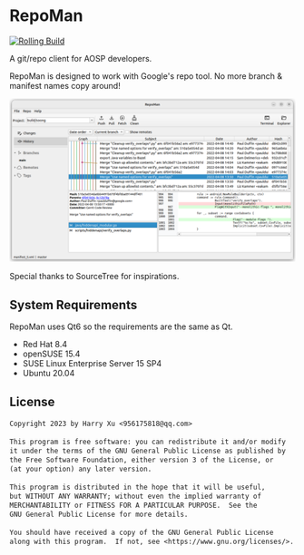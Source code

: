 # RepoMan

[![Rolling Build](https://github.com/Rbcum/RepoMan/actions/workflows/rollling_build.yml/badge.svg)](https://github.com/Rbcum/RepoMan/actions/workflows/rollling_build.yml)

A git/repo client for AOSP developers.

RepoMan is designed to work with Google's repo tool. No more branch & manifest names copy around!

<img src="website/screenshot.png"/>

Special thanks to SourceTree for inspirations.

## System Requirements

RepoMan uses Qt6 so the requirements are the same as Qt.
- Red Hat 8.4
- openSUSE 15.4
- SUSE Linux Enterprise Server 15 SP4
- Ubuntu 20.04

## License
    
    Copyright 2023 by Harry Xu <956175818@qq.com>

    This program is free software: you can redistribute it and/or modify
    it under the terms of the GNU General Public License as published by
    the Free Software Foundation, either version 3 of the License, or
    (at your option) any later version.

    This program is distributed in the hope that it will be useful,
    but WITHOUT ANY WARRANTY; without even the implied warranty of
    MERCHANTABILITY or FITNESS FOR A PARTICULAR PURPOSE.  See the
    GNU General Public License for more details.

    You should have received a copy of the GNU General Public License
    along with this program.  If not, see <https://www.gnu.org/licenses/>.
